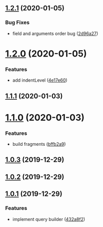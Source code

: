 ## [1.2.1](https://github.com/jaccomeijer/graphql-query-builder/compare/v1.2.0...v1.2.1) (2020-01-05)


### Bug Fixes

* field and arguments order bug ([2d96a27](https://github.com/jaccomeijer/graphql-query-builder/commit/2d96a275ccdb6e452434776e99374f18ffb2eb5d))



# [1.2.0](https://github.com/jaccomeijer/graphql-query-builder/compare/v1.1.1...v1.2.0) (2020-01-05)


### Features

* add indentLevel ([4e17e60](https://github.com/jaccomeijer/graphql-query-builder/commit/4e17e60123d206b7b0ad43df4d32c8ac165fa3cb))



## [1.1.1](https://github.com/jaccomeijer/graphql-query-builder/compare/v1.1.0...v1.1.1) (2020-01-03)



# [1.1.0](https://github.com/jaccomeijer/graphql-query-builder/compare/v1.0.3...v1.1.0) (2020-01-03)


### Features

* build fragments ([bffb2a9](https://github.com/jaccomeijer/graphql-query-builder/commit/bffb2a91e993b40a1d8346ef8f2f33374885c27f))



## [1.0.3](https://github.com/jaccomeijer/graphql-query-builder/compare/v1.0.2...v1.0.3) (2019-12-29)



## [1.0.2](https://github.com/jaccomeijer/graphql-query-builder/compare/v1.0.1...v1.0.2) (2019-12-29)



## [1.0.1](https://github.com/jaccomeijer/graphql-query-builder/compare/432a8f2564be8d4b4cba783a0251b1f3b25a1eea...v1.0.1) (2019-12-29)


### Features

* implement query builder ([432a8f2](https://github.com/jaccomeijer/graphql-query-builder/commit/432a8f2564be8d4b4cba783a0251b1f3b25a1eea))



